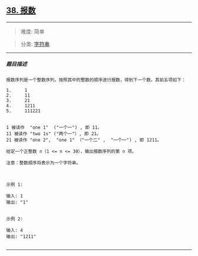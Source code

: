 ## [38. 报数](https://leetcode-cn.com/problems/count-and-say/)

---

> 难度: 简单

> 分类:  [字符串](https://leetcode-cn.com/tag/string/) 

---

##### 题目描述

```
报数序列是一个整数序列，按照其中的整数的顺序进行报数，得到下一个数。其前五项如下：

1.     1
2.     11
3.     21
4.     1211
5.     111221


1 被读作  "one 1"  ("一个一") , 即 11。
11 被读作 "two 1s" ("两个一"）, 即 21。
21 被读作 "one 2",  "one 1" （"一个二" ,  "一个一") , 即 1211。

给定一个正整数 n（1 <= n <= 30），输出报数序列的第 n 项。

注意：整数顺序将表示为一个字符串。

 

示例 1:

输入: 1
输出: "1"


示例 2:

输入: 4
输出: "1211"


```

---
